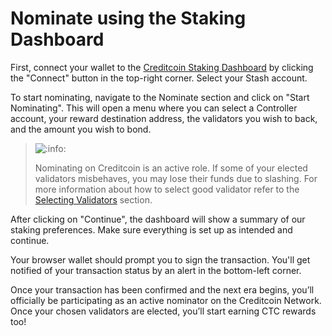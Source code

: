# Nominate using the Staking Dashboard

First, connect your wallet to the [Creditcoin Staking Dashboard](https://staking-dashboard-test-app.azurewebsites.net/#/overview) by clicking the "Connect" button in the top-right corner. Select your Stash account.

To start nominating, navigate to the Nominate section and click on "Start Nominating". This will open a menu where you can select a Controller account, your reward destination address, the validators you wish to back, and the amount you wish to bond.

> ![:info:](https://pf-emoji-service--cdn.us-east-1.prod.public.atl-paas.net/atlassian/info\_32.png)&#x20;
>
> Nominating on Creditcoin is an active role. If some of your elected validators misbehaves, you may lose their funds due to slashing. For more information about how to select good validator refer to the [Selecting Validators](selecting-validators.md) section.

After clicking on "Continue", the dashboard will show a summary of our staking preferences. Make sure everything is set up as intended and continue.

Your browser wallet should prompt you to sign the transaction. You'll get notified of your transaction status by an alert in the bottom-left corner.

Once your transaction has been confirmed and the next era begins, you’ll officially be participating as an active nominator on the Creditcoin Network. Once your chosen validators are elected, you’ll start earning CTC rewards too!
